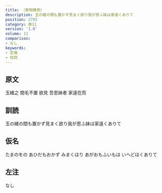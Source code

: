 ```yaml
---
title: （寄物陳思）
description: 玉の緒の間も置かず見まく欲り我が思ふ妹は家遠くありて
position: 2793
category: 巻11
version: '1.0'
volume: 11
comparison:
- なし
keywords:
- 恋情
- 枕詞
---
```


## 原文

玉緒之 間毛不置 欲見 吾思妹者 家遠在而

## 訓読

玉の緒の間も置かず見まく欲り我が思ふ妹は家遠くありて

## 仮名

たまのをの あひだもおかず みまくほり あがおもふいもは いへどほくありて

## 左注

なし
